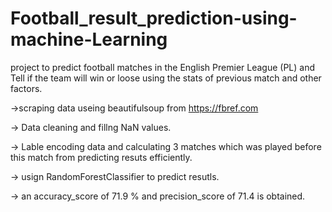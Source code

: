 # Football_result_prediction-using-machine-Learning
 project to predict  football matches in the English Premier League (PL) and Tell if the team will win or loose using the stats of previous match and other factors.

->scraping data useing beautifulsoup from https://fbref.com


-> Data cleaning and fillng NaN values.


-> Lable encoding data and calculating 3 matches which was played before this match from predicting resuts efficiently.


-> usign RandomForestClassifier to predict resutls.


-> an accuracy_score of 71.9 % and precision_score of 71.4 is obtained.


